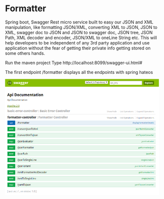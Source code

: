 # Formatter

Spring boot, Swagger Rest micro service built to easy our JSON and XML manipulation, like formatting JSON/XML, 
converting XML to JSON, JSON to XML, swagger doc to JSON and JSON to swagger doc, JSON tree, JSON Path, XML decoder 
and encoder, JSON/XML to oneLine String etc. This will help developers to be independent of any 3rd party application 
and use application without the fear of getting their private info getting stored on some others hands.

Run the maven project
Type http://localhost:8099/swagger-ui.html#

The first endpoint /formatter displays all the endpoints with spring hateos

![alt text](https://github.com/Hitman007IN/Formatter/blob/master/Swagger%20page%201.PNG)
